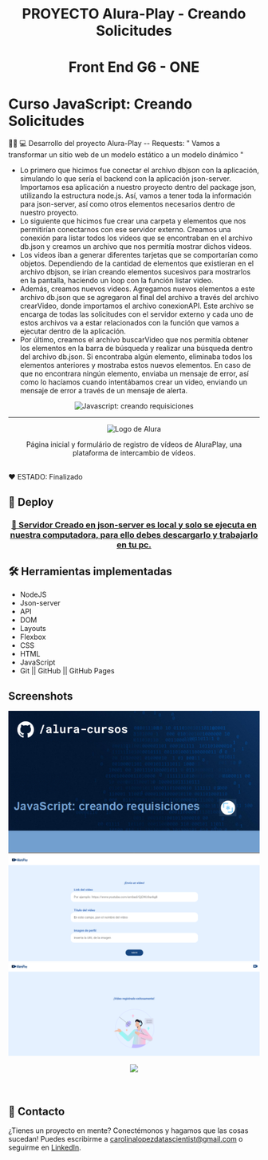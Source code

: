 <h1 align="center"> PROYECTO Alura-Play - Creando Solicitudes </h1>

<h1 align="center"> Front End G6 - ONE </h1>
 
# Curso JavaScript: Creando Solicitudes

👩‍💻 💻 Desarrollo del proyecto Alura-Play -- Requests: " Vamos a transformar un sitio web de un modelo estático a un modelo dinámico "

* Lo primero que hicimos fue conectar el archivo dbjson con la aplicación, simulando lo que sería el backend con la aplicación json-server. Importamos esa aplicación a nuestro proyecto dentro del package json,
utilizando la estructura node.js. Así, vamos a tener toda la información para json-server, así como otros elementos necesarios dentro de nuestro proyecto.
* Lo siguiente que hicimos fue crear una carpeta y elementos que nos permitirían conectarnos con ese servidor externo. Creamos una conexión para listar todos los videos que se encontraban en el archivo db.json 
y creamos un archivo que nos permitía mostrar dichos videos.
* Los videos iban a generar diferentes tarjetas que se comportarían como objetos. Dependiendo de la cantidad de elementos que existieran en el archivo dbjson, se irían creando elementos sucesivos para mostrarlos 
en la pantalla, haciendo un loop con la función listar video.
* Además, creamos nuevos videos. Agregamos nuevos elementos a este archivo db.json que se agregaron al final del archivo a través del archivo crearVideo, donde importamos el archivo conexionAPI. 
Este archivo se encarga de todas las solicitudes con el servidor externo y cada uno de estos archivos va a estar relacionados con la función que vamos a ejecutar dentro de la aplicación.
* Por último, creamos el archivo buscarVideo que nos permitía obtener los elementos en la barra de búsqueda y realizar una búsqueda dentro del archivo db.json. Si encontraba algún elemento, 
eliminaba todos los elementos anteriores y mostraba estos nuevos elementos. En caso de que no encontrara ningún elemento, enviaba un mensaje de error, así como lo hacíamos cuando intentábamos crear un video, 
enviando un mensaje de error a través de un mensaje de alerta.


<p align="center"> <img src="https://github.com/josevflores911/JavaScript/blob/main/img/encabezado/screenshoot_d.PNG" alt="Javascript: creando requisiciones"> </p>

<hr>

<p align="center"> <img src="https://github.com/MonicaHillman/aluraplay-requisicoes/blob/main/img/logo.png" alt="Logo de Alura"> </p>
<p align="center">Página inicial y formulário de registro de vídeos de AluraPlay, una plataforma de intercambio de vídeos.</p>

<br />
  ❤️ ESTADO: Finalizado
<br />

## 🔎 Deploy
<div align="center">
  <h3>
    <a href="http://127.0.0.1:5500/" >
      🔗 Servidor Creado en json-server es local y solo se ejecuta en nuestra computadora, para ello debes descargarlo y trabajarlo en tu pc.
    </a>
</div>

## 🛠️ Herramientas implementadas 

  - NodeJS
  - Json-server
  - API
  - DOM
  - Layouts
  - Flexbox
  - CSS
  - HTML
  - JavaScript
  - Git || GitHub || GitHub Pages
    
## Screenshots
![Screenshot de la pantalla inicial de AluraPlay](img/encabezado/screenshoot_d.PNG)
![Screenshot de la pantalla del formulário do AluraPlay](img/encabezado/screenshoot_b.PNG)
![Screenshot de la pantalla del envio exitoso de video](img/encabezado/screenshoot_c.PNG)

<div align="center">
    <a href="https://skillicons.dev">
      <img src="https://skillicons.dev/icons?i=flexbox,layouts,css,html,js,git,github,figma,api" />
    </a>
</div>
<br />

<br />

## 📧 Contacto
¿Tienes un proyecto en mente? Conectémonos y hagamos que las cosas sucedan! Puedes escribirme a carolinalopezdatascientist@gmail.com o seguirme en [LinkedIn](https://www.linkedin.com/in/carolina-lopez-430208106/).
<br /><br />




